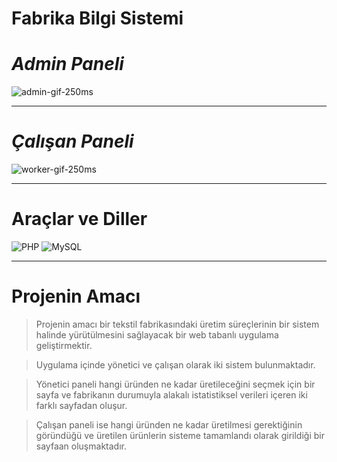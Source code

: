 # **Fabrika Bilgi Sistemi**

# *Admin Paneli*

![admin-gif-250ms](https://user-images.githubusercontent.com/52868301/210187822-03ae7341-0f69-4e0b-8fd6-5ab763387d9f.gif)

---

# *Çalışan Paneli*
![worker-gif-250ms](https://user-images.githubusercontent.com/52868301/210187821-06f31d65-0f1a-48d4-bbda-63e191641b70.gif)

---

# Araçlar ve Diller

![PHP](https://friconix.com/png/fi-xnsuxm-php-logo.png)
![MySQL](https://www.mysql.com/common/logos/logo-mysql-170x115.png)

---

# Projenin Amacı

   >Projenin amacı bir tekstil fabrikasındaki üretim süreçlerinin bir sistem halinde yürütülmesini sağlayacak bir web tabanlı uygulama geliştirmektir.  
   
   >Uygulama içinde yönetici ve çalışan olarak iki sistem bulunmaktadır. 
   
   >Yönetici paneli hangi üründen ne kadar üretileceğini seçmek için bir sayfa ve fabrikanın durumuyla alakalı istatistiksel verileri içeren iki farklı sayfadan oluşur.
   
   >Çalışan paneli ise hangi üründen ne kadar üretilmesi gerektiğinin göründüğü ve üretilen ürünlerin sisteme tamamlandı olarak girildiği bir sayfaan oluşmaktadır.